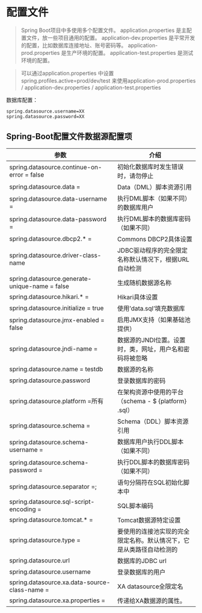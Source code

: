 # 配置文件

> Spring Boot项目中多使用多个配置文件。
> application.properties 是主配置文件，放一些项目通用的配置。
> application-dev.properties 是平常开发的配置，比如数据库连接地址、账号密码等。
> application-prod.properties 是生产环境的配置。
> application-test.properties 是测试环境的配置。

> 可以通过application.properties 中设置 spring.profiles.active=prod/dev/test 来使用application-prod.properties / application-dev.properties / application-test.properties 

数据库配置：
```text
spring.datasource.username=XX
spring.datasource.password=XX
```

## Spring-Boot配置文件数据源配置项

参数	|	介绍
---	|	---
spring.datasource.continue-on-error = false	|	初始化数据库时发生错误时，请勿停止
spring.datasource.data =	|	Data（DML）脚本资源引用
spring.datasource.data-username =	|	执行DML脚本（如果不同）的数据库用户
spring.datasource.data-password =	|	执行DML脚本的数据库密码（如果不同）
spring.datasource.dbcp2.* =	|	Commons DBCP2具体设置
spring.datasource.driver-class-name	|	JDBC驱动程序的完全限定名称默认情况下，根据URL自动检测
spring.datasource.generate-unique-name = false	|	生成随机数据源名称
spring.datasource.hikari.* =	|	Hikari具体设置
spring.datasource.initialize = true	|	使用’data.sql’填充数据库
spring.datasource.jmx-enabled = false	|	启用JMX支持（如果基础池提供）
spring.datasource.jndi-name =	|	数据源的JNDI位置。设置时，类，网址，用户名和密码将被忽略
spring.datasource.name = testdb	|	数据源的名称
spring.datasource.password	|	登录数据库的密码
spring.datasource.platform =所有	|	在架构资源中使用的平台（schema - $ {platform} .sql）
spring.datasource.schema =	|	Schema（DDL）脚本资源引用
spring.datasource.schema-username =	|	数据库用户执行DDL脚本（如果不同）
spring.datasource.schema-password =	|	执行DDL脚本的数据库密码（如果不同）
spring.datasource.separator =;	|	语句分隔符在SQL初始化脚本中
spring.datasource.sql-script-encoding =	|	SQL脚本编码
spring.datasource.tomcat.* =	|	Tomcat数据源特定设置
spring.datasource.type =	|	要使用的连接池实现的完全限定名称。默认情况下，它是从类路径自动检测的
spring.datasource.url	|	数据库的JDBC url
spring.datasource.username	|	登录数据库的用户
spring.datasource.xa.data-source-class-name =	|	XA datasource全限定名
spring.datasource.xa.properties =	|	传递给XA数据源的属性。

